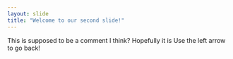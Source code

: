 ```yaml
---
layout: slide
title: "Welcome to our second slide!"
---
```

This is supposed to be a comment I think? Hopefully it is
Use the left arrow to go back!
